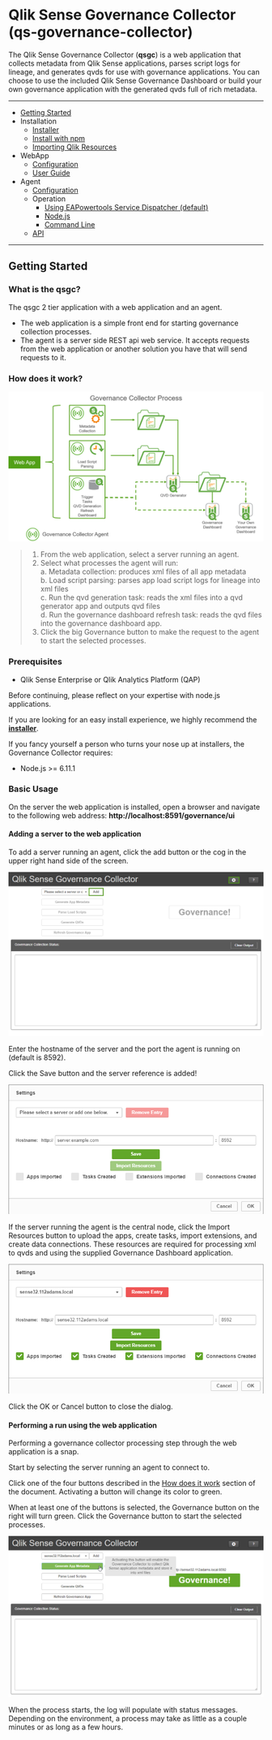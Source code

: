 # Qlik Sense Governance Collector (qs-governance-collector)

The Qlik Sense Governance Collector (**qsgc**) is a web application that collects metadata from Qlik Sense applications, parses script logs for lineage, and generates qvds for use with governance applications.  You can choose to use the included Qlik Sense Governance Dashboard or build your own governance application with the generated qvds full of rich metadata.

---
- [Getting Started](#getting-started)
- Installation
    - [Installer](#docs/installation/exe-install.md)
    - [Install with npm](#docs/installation/npm-install.md)
    - [Importing Qlik Resources](#docs/installation/qlik-config.md)
- WebApp
    - [Configuration](#docs/webapp/configuration.md)
    - [User Guide](#docs/webapp/user-guide.md)
- Agent
    - [Configuration](#docs/agent/configuration.md)
    - Operation
        - [Using EAPowertools Service Dispatcher (default)](#docs/agent/operation/eapowertools-service-dispatcher.md)
        - [Node.js](#docs/agent/operation/node.md)
        - [Command Line](#docs/agent/operation/command-line)
    - [API](#docs/agent/api.md)
---

## Getting Started

### What is the qsgc?
The qsgc 2 tier application with a web application and an agent.
* The web application is a simple front end for starting governance collection processes.
* The agent is a server side REST api web service.  It accepts requests from the web application or another solution you have that will send requests to it.

### How does it work?
![process](docs/img/main/process.png)

> 1. From the web application, select a server running an agent.
> 2. Select what processes the agent will run:    
>   a. Metadata collection: produces xml files of all app metadata    
>   b. Load script parsing: parses app load script logs for lineage into xml files    
>   c. Run the qvd generation task: reads the xml files into a qvd generator app and outputs qvd files    
>   d. Run the governance dashboard refresh task: reads the qvd files into the governance dashboard app.    
> 3. Click the big Governance button to make the request to the agent to start the selected processes.


### Prerequisites

* Qlik Sense Enterprise or Qlik Analytics Platform (QAP)

Before continuing, please reflect on your expertise with node.js applications.

If you are looking for an easy install experience, we highly recommend the **[installer](https://somepathtoinstaller)**.

If you fancy yourself a person who turns your nose up at installers, the Governance Collector requires:

* Node.js >= 6.11.1

#### 

### Basic Usage

On the server the web application is installed, open a browser and navigate to the following web address: **http://localhost:8591/governance/ui**

#### Adding a server to the web application

To add a server running an agent, click the add button or the cog in the upper right hand side of the screen. 

![mainscreen](docs/img/webapp/mainscreen.png)

Enter the hostname of the server and the port the agent is running on (default is 8592).

Click the Save button and the server reference is added!

![addserver](docs/img/webapp/addserver.png)

If the server running the agent is the central node, click the Import Resources button to upload the apps, create tasks, import extensions, and create data connections.  These resources are required for processing xml to qvds and using the supplied Governance Dashboard application. 

![completeserver](docs/img/webapp/completeserver.png)

Click the OK or Cancel button to close the dialog.

#### Performing a run using the web application

Performing a governance collector processing step through the web application is a snap.

Start by selecting the server running an agent to connect to.

Click one of the four buttons described in the [How does it work](#how-does-it-work) section of the document.  Activating a button will change its color to green.

When at least one of the buttons is selected, the Governance button on the right will turn green.  Click the Governance button to start the selected processes.

![run](docs/img/webapp/run.png) 

When the process starts, the log will populate with status messages.  Depending on the environment, a process may take as little as a couple minutes or as long as a few hours.